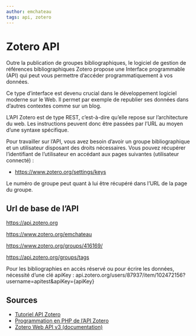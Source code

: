 ```yaml
---
author: emchateau
tags: api, zotero
---
```


# Zotero API

Outre la publication de groupes bibliographiques, le logiciel de gestion de références bibliographiques Zotero propose une Interface programmable (API) qui peut vous permettre d’accéder programmatiquement à vos données.

Ce type d’interface est devenu crucial dans le développement logiciel moderne sur le Web. Il permet par exemple de republier ses données dans d’autres contextes comme sur un blog.

L’API Zotero est de type REST, c’est-à-dire qu’elle repose sur l’architecture du web. Les instructions peuvent donc être passées par l’URL au moyen d’une syntaxe spécifique.

Pour travailler sur l’API, vous avez besoin d’avoir un groupe bibliographique et un utilisateur disposant des droits nécessaires. Vous pouvez récupérer l’identifiant de l’utilisateur en accédant aux pages suivantes (utilisateur connecté) :
- https://www.zotero.org/settings/keys

Le numéro de groupe peut quant à lui être récupéré dans l’URL de la page du groupe.


## Url de base de l’API

https://api.zotero.org

https://www.zotero.org/emchateau

https://www.zotero.org/groups/416169/

https://api.zotero.org/groups/tags


Pour les bibliographies en accès réservé ou pour écrire les données, nécessité d’une clé apiKey :
api.zotero.org/users/87937/item/102472156?username=apitest&apiKey={apiKey}


## Sources

- [Tutoriel API Zotero](http://www.ahp-numerique.fr/index.php?title=Tutoriel_API_Zotero)
- [Programmation en PHP de l’API Zotero](http://alpha.ahp-numerique.fr/phpZotero/)
- [Zotero Web API v3 (documentation)](https://www.zotero.org/support/dev/web_api/v3/start)
